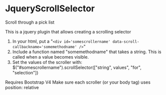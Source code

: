 # JqueryScrollSelector
Scroll through a pick list

This is a jquery plugin that allows creating a scrolling selector
  1) In your html, put a "`<div id='somescrollername' data-scroll-callbackname='somemethodname' />`"
  2) Include a function named "somemethodname" that takes a string. This is called when a value becomes visible.
  3) Set the values of the scroller with:
      $("#somescrollername").scrollSelector(["string", values", "for", "selection"])

Requires Bootstrap V4
Make sure each scroller (or your body tag) uses position: relative
